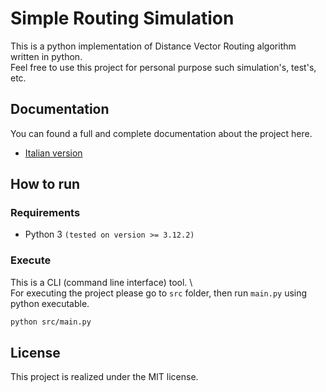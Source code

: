 # Simple Routing Simulation
This is a python implementation of Distance Vector Routing algorithm written in python. \
Feel free to use this project for personal purpose such simulation's, test's, etc. 

## Documentation
You can found a full and complete documentation about the project here. 
- [Italian version](/docs/documentation.md)

## How to run
### Requirements
- Python 3 `(tested on version >= 3.12.2)`
### Execute
This is a CLI (command line interface) tool. \  
For executing the project please go to `src` folder, then run `main.py` using python executable.
```sh
python src/main.py
```

## License
This project is realized under the MIT license. 